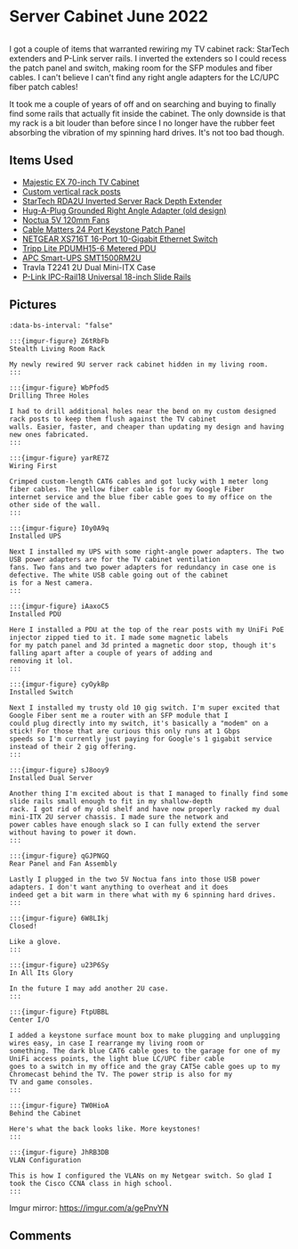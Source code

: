 # Server Cabinet June 2022

```{tags} homelab
```

I got a couple of items that warranted rewiring my TV cabinet rack: StarTech extenders and P-Link server rails. I inverted
the extenders so I could recess the patch panel and switch, making room for the SFP modules and fiber cables. I can't believe
I can't find any right angle adapters for the LC/UPC fiber patch cables!

It took me a couple of years of off and on searching and buying to finally find some rails that actually fit inside the
cabinet. The only downside is that my rack is a bit louder than before since I no longer have the rubber feet absorbing the
vibration of my spinning hard drives. It's not too bad though.

## Items Used

* [Majestic EX 70-inch TV Cabinet](https://bawoodworksllc.com/collections/media-consoles)
* [Custom vertical rack posts](https://github.com/Robpol86/TV-Cabinet-Rack-Posts)
* [StarTech RDA2U Inverted Server Rack Depth Extender](https://www.startech.com/en-us/server-management/rda2u)
* [Hug-A-Plug Grounded Right Angle Adapter (old design)](https://www.hugaplug.com/)
* [Noctua 5V 120mm Fans](https://noctua.at/en/products/fan/nf-f12-5v)
* [Cable Matters 24 Port Keystone Patch Panel](https://www.amazon.com/gp/product/B0072JVT02)
* [NETGEAR XS716T 16-Port 10-Gigabit Ethernet Switch](https://www.netgear.com/support/product/xs716t/)
* [Tripp Lite PDUMH15-6 Metered PDU](https://tripplite.eaton.com/1-4kw-single-phase-metered-pdu-120v~pdumh156)
* [APC Smart-UPS SMT1500RM2U](https://www.apc.com/us/en/product/SMT1500RM2U)
* Travla T2241 2U Dual Mini-ITX Case
* [P-Link IPC-Rail18 Universal 18-inch Slide Rails](http://www.plinkusa.net/webrail18.htm)

## Pictures

```{carousel}
:data-bs-interval: "false"

:::{imgur-figure} Z6tRbFb
Stealth Living Room Rack

My newly rewired 9U server rack cabinet hidden in my living room.
:::

:::{imgur-figure} WbPfod5
Drilling Three Holes

I had to drill additional holes near the bend on my custom designed rack posts to keep them flush against the TV cabinet
walls. Easier, faster, and cheaper than updating my design and having new ones fabricated.
:::

:::{imgur-figure} yarRE7Z
Wiring First

Crimped custom-length CAT6 cables and got lucky with 1 meter long fiber cables. The yellow fiber cable is for my Google Fiber
internet service and the blue fiber cable goes to my office on the other side of the wall.
:::

:::{imgur-figure} I0y0A9q
Installed UPS

Next I installed my UPS with some right-angle power adapters. The two USB power adapters are for the TV cabinet ventilation
fans. Two fans and two power adapters for redundancy in case one is defective. The white USB cable going out of the cabinet
is for a Nest camera.
:::

:::{imgur-figure} iAaxoC5
Installed PDU

Here I installed a PDU at the top of the rear posts with my UniFi PoE injector zipped tied to it. I made some magnetic labels
for my patch panel and 3d printed a magnetic door stop, though it's falling apart after a couple of years of adding and
removing it lol.
:::

:::{imgur-figure} cyOykBp
Installed Switch

Next I installed my trusty old 10 gig switch. I'm super excited that Google Fiber sent me a router with an SFP module that I
could plug directly into my switch, it's basically a "modem" on a stick! For those that are curious this only runs at 1 Gbps
speeds so I'm currently just paying for Google's 1 gigabit service instead of their 2 gig offering.
:::

:::{imgur-figure} sJ8ooy9
Installed Dual Server

Another thing I'm excited about is that I managed to finally find some slide rails small enough to fit in my shallow-depth
rack. I got rid of my old shelf and have now properly racked my dual mini-ITX 2U server chassis. I made sure the network and
power cables have enough slack so I can fully extend the server without having to power it down.
:::

:::{imgur-figure} qGJPNGQ
Rear Panel and Fan Assembly

Lastly I plugged in the two 5V Noctua fans into those USB power adapters. I don't want anything to overheat and it does
indeed get a bit warm in there what with my 6 spinning hard drives.
:::

:::{imgur-figure} 6W8LIkj
Closed!

Like a glove.
:::

:::{imgur-figure} u23P6Sy
In All Its Glory

In the future I may add another 2U case.
:::

:::{imgur-figure} FtpUBBL
Center I/O

I added a keystone surface mount box to make plugging and unplugging wires easy, in case I rearrange my living room or
something. The dark blue CAT6 cable goes to the garage for one of my UniFi access points, the light blue LC/UPC fiber cable
goes to a switch in my office and the gray CAT5e cable goes up to my Chromecast behind the TV. The power strip is also for my
TV and game consoles.
:::

:::{imgur-figure} TW0HioA
Behind the Cabinet

Here's what the back looks like. More keystones!
:::

:::{imgur-figure} JhRB3DB
VLAN Configuration

This is how I configured the VLANs on my Netgear switch. So glad I took the Cisco CCNA class in high school.
:::
```

Imgur mirror: https://imgur.com/a/gePnvYN

## Comments

```{disqus}
```
